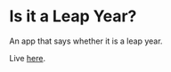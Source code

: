 # Is it a Leap Year?

An app that says whether it is a leap year.

Live [here](https://is-it-a-leap-year.brown.ee/).

